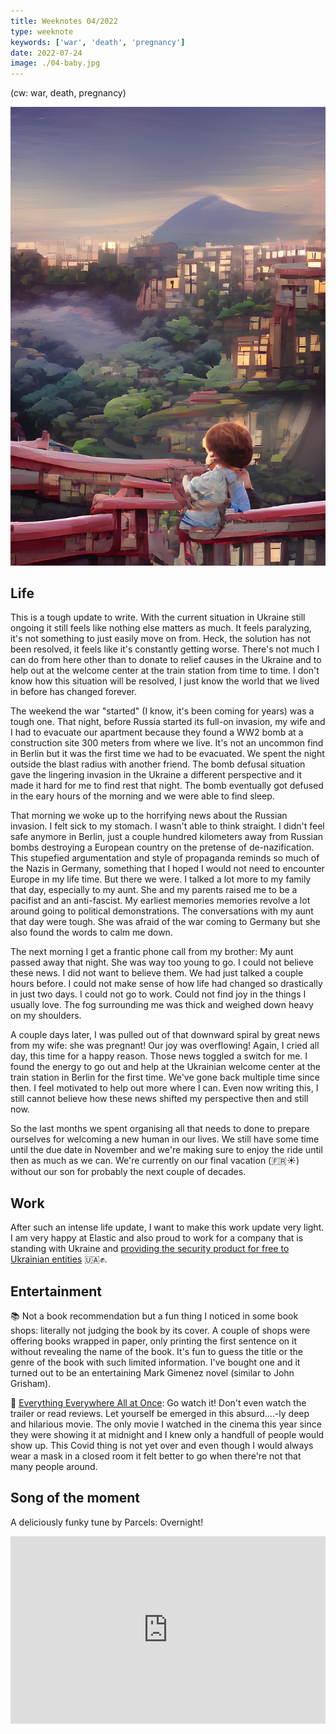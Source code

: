 ```yaml
---
title: Weeknotes 04/2022
type: weeknote
keywords: ['war', 'death', 'pregnancy']
date: 2022-07-24
image: ./04-baby.jpg
---
```


(cw: war, death, pregnancy)

![A new beginning](./04-baby.jpg)

## Life

This is a tough update to write. With the current situation in Ukraine still ongoing it still feels like nothing else matters as much. It feels paralyzing, it's not something to just easily move on from. Heck, the solution has not been resolved, it feels like it's constantly getting worse. There's not much I can do from here other than to donate to relief causes in the Ukraine and to help out at the welcome center at the train station from time to time. I don't know how this situation will be resolved, I just know the world that we lived in before has changed forever.

The weekend the war "started" (I know, it's been coming for years) was a tough one. That night, before Russia started its full-on invasion, my wife and I had to evacuate our apartment because they found a WW2 bomb at a construction site 300 meters from where we live. It's not an uncommon find in Berlin but it was the first time we had to be evacuated. We spent the night outside the blast radius with another friend. The bomb defusal situation gave the lingering invasion in the Ukraine a different perspective and it made it hard for me to find rest that night. The bomb eventually got defused in the eary hours of the morning and we were able to find sleep.

That morning we woke up to the horrifying news about the Russian invasion. I felt sick to my stomach. I wasn't able to think straight. I didn't feel safe anymore in Berlin, just a couple hundred kilometers away from Russian bombs destroying a European country on the pretense of de-nazification. This stupefied argumentation and style of propaganda reminds so much of the Nazis in Germany, something that I hoped I would not need to encounter Europe in my life time. But there we were. I talked a lot more to my family that day, especially to my aunt. She and my parents raised me to be a pacifist and an anti-fascist. My earliest memories memories revolve a lot around going to political demonstrations. The conversations with my aunt that day were tough. She was afraid of the war coming to Germany but she also found the words to calm me down.

The next morning I get a frantic phone call from my brother: My aunt passed away that night. She was way too young to go. I could not believe these news. I did not want to believe them. We had just talked a couple hours before. I could not make sense of how life had changed so drastically in just two days. I could not go to work. Could not find joy in the things I usually love. The fog surrounding me was thick and weighed down heavy on my shoulders.

A couple days later, I was pulled out of that downward spiral by great news from my wife: she was pregnant! Our joy was overflowing! Again, I cried all day, this time for a happy reason. Those news toggled a switch for me. I found the energy to go out and help at the Ukrainian welcome center at the train station in Berlin for the first time. We've gone back multiple time since then. I feel motivated to help out more where I can. Even now writing this, I still cannot believe how these news shifted my perspective then and still now.

So the last months we spent organising all that needs to done to prepare ourselves for welcoming a new human in our lives. We still have some time until the due date in November and we're making sure to enjoy the ride until then as much as we can. We're currently on our final vacation (🇫🇷☀️) without our son for probably the next couple of decades.

## Work

After such an intense life update, I want to make this work update very light. I am very happy at Elastic and also proud to work for a company that is standing with Ukraine and [providing the security product for free to Ukrainian entities](https://www.elastic.co/ukraine-response) 🇺🇦✊.

## Entertainment

📚 Not a book recommendation but a fun thing I noticed in some book shops: literally not judging the book by its cover. A couple of shops were offering books wrapped in paper, only printing the first sentence on it without revealing the name of the book. It's fun to guess the title or the genre of the book with such limited information. I've bought one and it turned out to be an entertaining Mark Gimenez novel (similar to John Grisham).

🍿 [Everything Everywhere All at Once](https://en.wikipedia.org/wiki/Everything_Everywhere_All_at_Once): Go watch it! Don't even watch the trailer or read reviews. Let yourself be emerged in this absurd....-ly deep and hilarious movie. The only movie I watched in the cinema this year since they were showing it at midnight and I knew only a handfull of people would show up. This Covid thing is not yet over and even though I would always wear a mask in a closed room it felt better to go when there're not that many people around.

## Song of the moment

A deliciously funky tune by Parcels: Overnight!

<iframe width="100%" height="300" scrolling="no" frameborder="no" src="https://w.soundcloud.com/player/?url=https%3A//api.soundcloud.com/tracks/698424172&color=%23ff5500&auto_play=false&hide_related=false&show_comments=true&show_user=true&show_reposts=false&show_teaser=true&visual=true"></iframe>

